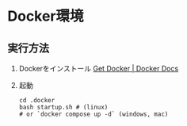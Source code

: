 # Docker環境

## 実行方法

1. Dockerをインストール
   [Get Docker | Docker Docs](https://docs.docker.com/get-started/get-docker/)

2. 起動
    ```shell
    cd .docker
    bash startup.sh # (linux)
    # or `docker compose up -d` (windows, mac)
    ```